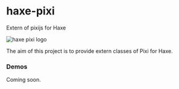 haxe-pixi
=========

Extern of pixijs for Haxe

![haxe pixi logo](https://raw.githubusercontent.com/adireddy/haxe-pixi/master/logo.png)

The aim of this project is to provide extern classes of Pixi for Haxe.

### Demos ###

Coming soon.
